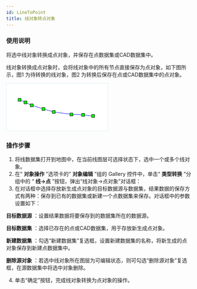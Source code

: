 ```yaml
---
id: LineToPoint
title: 线对象转点对象  
---  
```

### 使用说明

将选中线对象转换成点对象，并保存在点数据集或CAD数据集中。

线对象转换成点对象时，会将线对象中的所有节点直接保存为点对象，如下图所示，图1 为待转换的线对象，图2 为转换后保存在点或CAD数据集中的点对象。

![](img/LineToPoint1.png) 
  
### 操作步骤

  1. 将线数据集打开到地图中，在当前线图层可选择状态下，选中一个或多个线对象。 
  2. 在“ **对象操作** ”选项卡的“ **对象编辑** ”组的 Gallery 控件中，单击“ **类型转换** ”分组中的 “ **线->点** ”按钮，弹出“线对象->点对象”对话框： 
  3. 在对话框中选择存放新生成点对象的目标数据源与数据集，结果数据的保存方式有两种：保存到已有的数据集或新建一个点数据集来保存。对话框中的参数设置如下：    

  **目标数据源** ：设置结果数据将要保存到的数据集所在的数据源。  

  **目标数据集** ：选择已存在的点或CAD数据集，用于存放新生成点对象。  

  **新建数据集** ：勾选“新建数据集”复选框，设置新建数据集的名称，将新生成的点对象保存到新建点数据集中。  

  **删除源对象** ：若选中线对象所在图层为可编辑状态，则可勾选“删除源对象”复选框，在源数据集中将选中对象删除。  
  
  4. 单击“确定”按钮，完成线对象转换为点对象的操作。

